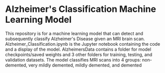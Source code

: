 # Alzheimer's Classification Machine Learning Model

This repository is for a machine learning model that can detect and subsequently classify Alzheimer's Disease given an MRI brain scan. 
Alzheimer_Classification.ipynb is the Jupyter notebook containing the code and a display of the model. 
AlzheimersData contains a folder for model checkpoints/saved weights and 3 other folders for training, testing, and validation datasets.
The model classifies MRI scans into 4 groups: non-demented, very mildly demented, mildly demented, and demented
